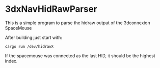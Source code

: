 # 3dxNavHidRawParser
This is a simple program to parse the hidraw output of the 3dconnexion SpaceMouse  

After building just start with:

    cargo run /dev/hidrawX

If the spacemouse was connected as the last HID, it should be the highest index.